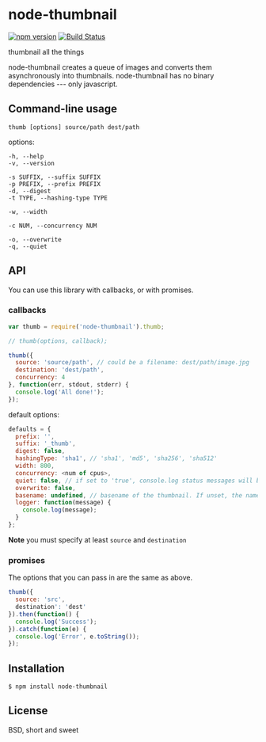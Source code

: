 node-thumbnail
==============

[![npm version](https://badge.fury.io/js/node-thumbnail.svg)](https://badge.fury.io/js/node-thumbnail) [![Build Status](https://travis-ci.org/honza/node-thumbnail.svg?branch=master)](https://travis-ci.org/honza/node-thumbnail)

thumbnail all the things

node-thumbnail creates a queue of images and converts them asynchronously into
thumbnails.  node-thumbnail has no binary dependencies --- only javascript.

Command-line usage
------------------

    thumb [options] source/path dest/path

options:

    -h, --help
    -v, --version

    -s SUFFIX, --suffix SUFFIX
    -p PREFIX, --prefix PREFIX
    -d, --digest
    -t TYPE, --hashing-type TYPE

    -w, --width

    -c NUM, --concurrency NUM

    -o, --overwrite
    -q, --quiet

API
---

You can use this library with callbacks, or with promises.

### callbacks

```js
var thumb = require('node-thumbnail').thumb;

// thumb(options, callback);

thumb({
  source: 'source/path', // could be a filename: dest/path/image.jpg
  destination: 'dest/path',
  concurrency: 4
}, function(err, stdout, stderr) {
  console.log('All done!');
});
```

default options:

```js
defaults = {
  prefix: '',
  suffix: '_thumb',
  digest: false,
  hashingType: 'sha1', // 'sha1', 'md5', 'sha256', 'sha512'
  width: 800,
  concurrency: <num of cpus>,
  quiet: false, // if set to 'true', console.log status messages will be supressed
  overwrite: false,
  basename: undefined, // basename of the thumbnail. If unset, the name of the source file is used as basename.
  logger: function(message) {
    console.log(message);
  }
};
```

**Note** you must specify at least `source` and `destination`

### promises

The options that you can pass in are the same as above.

```js
thumb({
  source: 'src',
  destination': 'dest'
}).then(function() {
  console.log('Success');
}).catch(function(e) {
  console.log('Error', e.toString());
});
```

Installation
------------

    $ npm install node-thumbnail

License
-------

BSD, short and sweet
